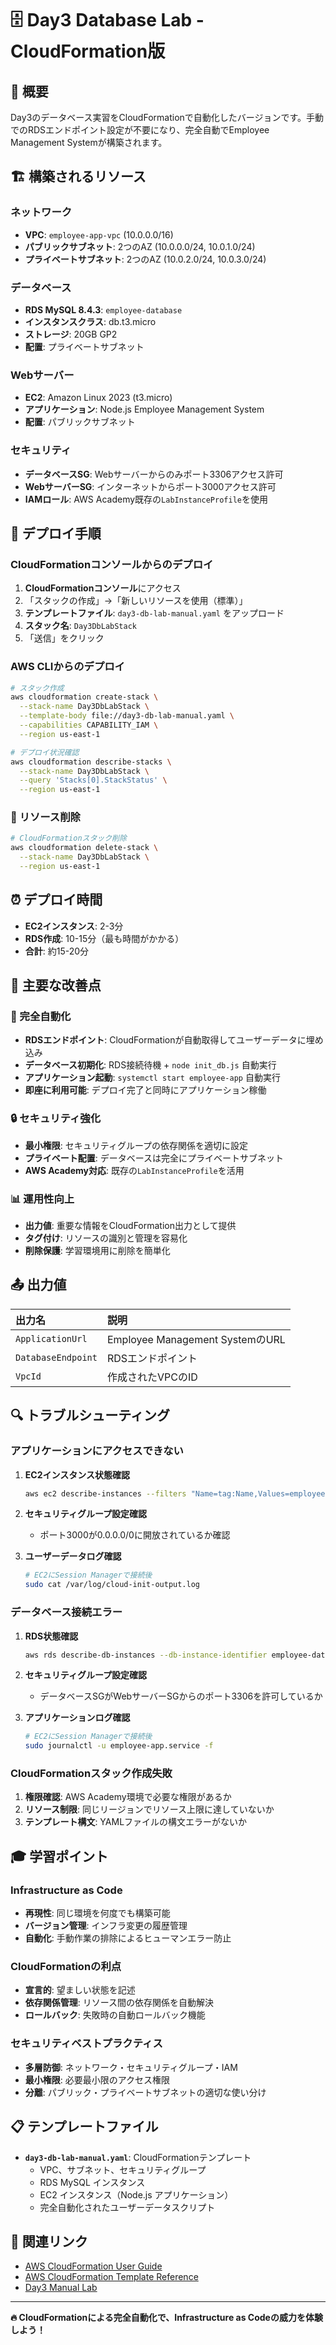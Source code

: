 # 🗄️ Day3 Database Lab - CloudFormation版

## 🎯 概要

Day3のデータベース実習をCloudFormationで自動化したバージョンです。手動でのRDSエンドポイント設定が不要になり、完全自動でEmployee Management Systemが構築されます。

## 🏗️ 構築されるリソース

### **ネットワーク**
- **VPC**: `employee-app-vpc` (10.0.0.0/16)
- **パブリックサブネット**: 2つのAZ (10.0.0.0/24, 10.0.1.0/24)
- **プライベートサブネット**: 2つのAZ (10.0.2.0/24, 10.0.3.0/24)

### **データベース**
- **RDS MySQL 8.4.3**: `employee-database`
- **インスタンスクラス**: db.t3.micro
- **ストレージ**: 20GB GP2
- **配置**: プライベートサブネット

### **Webサーバー**
- **EC2**: Amazon Linux 2023 (t3.micro)
- **アプリケーション**: Node.js Employee Management System
- **配置**: パブリックサブネット

### **セキュリティ**
- **データベースSG**: Webサーバーからのみポート3306アクセス許可
- **WebサーバーSG**: インターネットからポート3000アクセス許可
- **IAMロール**: AWS Academy既存の`LabInstanceProfile`を使用

## 🚀 デプロイ手順

### **CloudFormationコンソールからのデプロイ**

1. **CloudFormationコンソール**にアクセス
2. 「スタックの作成」→「新しいリソースを使用（標準）」
3. **テンプレートファイル**: `day3-db-lab-manual.yaml` をアップロード
4. **スタック名**: `Day3DbLabStack`
5. 「送信」をクリック

### **AWS CLIからのデプロイ**

```bash
# スタック作成
aws cloudformation create-stack \
  --stack-name Day3DbLabStack \
  --template-body file://day3-db-lab-manual.yaml \
  --capabilities CAPABILITY_IAM \
  --region us-east-1

# デプロイ状況確認
aws cloudformation describe-stacks \
  --stack-name Day3DbLabStack \
  --query 'Stacks[0].StackStatus' \
  --region us-east-1
```

### **🧹 リソース削除**

```bash
# CloudFormationスタック削除
aws cloudformation delete-stack \
  --stack-name Day3DbLabStack \
  --region us-east-1
```

## ⏰ デプロイ時間

- **EC2インスタンス**: 2-3分
- **RDS作成**: 10-15分（最も時間がかかる）
- **合計**: 約15-20分

## 🎯 主要な改善点

### **🔧 完全自動化**
- **RDSエンドポイント**: CloudFormationが自動取得してユーザーデータに埋め込み
- **データベース初期化**: RDS接続待機 + `node init_db.js` 自動実行
- **アプリケーション起動**: `systemctl start employee-app` 自動実行
- **即座に利用可能**: デプロイ完了と同時にアプリケーション稼働

### **🔒 セキュリティ強化**
- **最小権限**: セキュリティグループの依存関係を適切に設定
- **プライベート配置**: データベースは完全にプライベートサブネット
- **AWS Academy対応**: 既存の`LabInstanceProfile`を活用

### **📊 運用性向上**
- **出力値**: 重要な情報をCloudFormation出力として提供
- **タグ付け**: リソースの識別と管理を容易化
- **削除保護**: 学習環境用に削除を簡単化

## 📤 出力値

| 出力名 | 説明 |
|:---|:---|
| `ApplicationUrl` | Employee Management SystemのURL |
| `DatabaseEndpoint` | RDSエンドポイント |
| `VpcId` | 作成されたVPCのID |

## 🔍 トラブルシューティング

### **アプリケーションにアクセスできない**
1. **EC2インスタンス状態確認**
   ```bash
   aws ec2 describe-instances --filters "Name=tag:Name,Values=employee-web-server"
   ```

2. **セキュリティグループ設定確認**
   - ポート3000が0.0.0.0/0に開放されているか確認

3. **ユーザーデータログ確認**
   ```bash
   # EC2にSession Managerで接続後
   sudo cat /var/log/cloud-init-output.log
   ```

### **データベース接続エラー**
1. **RDS状態確認**
   ```bash
   aws rds describe-db-instances --db-instance-identifier employee-database
   ```

2. **セキュリティグループ設定確認**
   - データベースSGがWebサーバーSGからのポート3306を許可しているか

3. **アプリケーションログ確認**
   ```bash
   # EC2にSession Managerで接続後
   sudo journalctl -u employee-app.service -f
   ```

### **CloudFormationスタック作成失敗**
1. **権限確認**: AWS Academy環境で必要な権限があるか
2. **リソース制限**: 同じリージョンでリソース上限に達していないか
3. **テンプレート構文**: YAMLファイルの構文エラーがないか

## 🎓 学習ポイント

### **Infrastructure as Code**
- **再現性**: 同じ環境を何度でも構築可能
- **バージョン管理**: インフラ変更の履歴管理
- **自動化**: 手動作業の排除によるヒューマンエラー防止

### **CloudFormationの利点**
- **宣言的**: 望ましい状態を記述
- **依存関係管理**: リソース間の依存関係を自動解決
- **ロールバック**: 失敗時の自動ロールバック機能

### **セキュリティベストプラクティス**
- **多層防御**: ネットワーク・セキュリティグループ・IAM
- **最小権限**: 必要最小限のアクセス権限
- **分離**: パブリック・プライベートサブネットの適切な使い分け

## 📋 テンプレートファイル

- **`day3-db-lab-manual.yaml`**: CloudFormationテンプレート
  - VPC、サブネット、セキュリティグループ
  - RDS MySQL インスタンス
  - EC2 インスタンス（Node.js アプリケーション）
  - 完全自動化されたユーザーデータスクリプト

## 🔗 関連リンク

- [AWS CloudFormation User Guide](https://docs.aws.amazon.com/AWSCloudFormation/latest/UserGuide/)
- [AWS CloudFormation Template Reference](https://docs.aws.amazon.com/AWSCloudFormation/latest/UserGuide/template-reference.html)
- [Day3 Manual Lab](../README.md)

---

**🔥 CloudFormationによる完全自動化で、Infrastructure as Codeの威力を体験しよう！**
